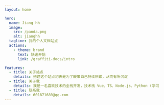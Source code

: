 ```yaml
---
layout: home

hero:
  name: Jiang hh
  image:
    src: /panda.png
    alt: jianghh
  tagline: 我的个人文档站点
  actions:
    - theme: brand
      text: 快速开始
      link: /graffiti-docs/intro

features:
  - title: 关于站点
    details: 搭建这个站点初衷是为了鞭策自己持续积累，从而有所沉淀
  - title: 关于我
    details: 我是一名喜欢技术的全栈开发，技术栈 Vue、TS、Node.js、Python (学习中)、Rust (学习中)
  - title: 联系我
    details: 601871680@qq.com
---
```


